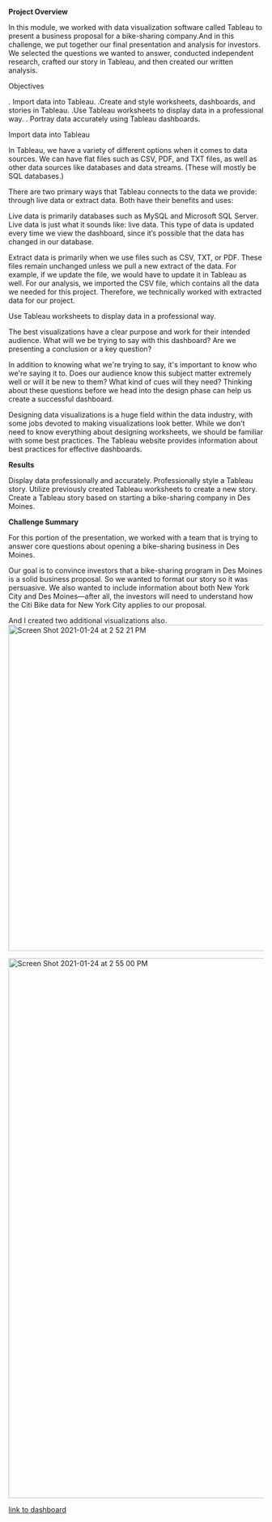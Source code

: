 **Project Overview**

In this module, we worked with data visualization software called Tableau to present a business proposal for a bike-sharing company.And in this challenge, we put together our final presentation and analysis for investors. We selected the questions we wanted to answer, conducted independent research, crafted our story in Tableau, and then created our written analysis.

Objectives

   . Import data into Tableau.
   .Create and style worksheets, dashboards, and stories in Tableau.
   .Use Tableau worksheets to display data in a professional way.
   . Portray data accurately using Tableau dashboards.
   
   
 Import data into Tableau
  
In Tableau, we have a variety of different options when it comes to data sources. We can have flat files such as CSV, PDF, and TXT files, as well as other data sources like databases and data streams. (These will mostly be SQL databases.)

There are two primary ways that Tableau connects to the data we provide: through live data or extract data. Both have their benefits and uses:

Live data is primarily databases such as MySQL and Microsoft SQL Server. Live data is just what it sounds like: live data. This type of data is updated every time we view the dashboard, since it’s possible that the data has changed in our database.

Extract data is primarily when we use files such as CSV, TXT, or PDF. These files remain unchanged unless we pull a new extract of the data. For example, if we update the file, we would have to update it in Tableau as well. For our analysis, we imported the CSV file, which contains all the data we needed for this project. Therefore, we technically worked with extracted data for our project.

Use Tableau worksheets to display data in a professional way.

The best visualizations have a clear purpose and work for their intended audience. What will we be trying to say with this dashboard? Are we presenting a conclusion or a key question?

In addition to knowing what we're trying to say, it's important to know who we're saying it to. Does our audience know this subject matter extremely well or will it be new to them? What kind of cues will they need? Thinking about these questions before we head into the design phase can help us create a successful dashboard.

Designing data visualizations is a huge field within the data industry, with some jobs devoted to making visualizations look better. While we don’t need to know everything about designing worksheets, we should be familiar with some best practices. The Tableau website provides information about best practices for effective dashboards.

**Results**


Display data professionally and accurately.
Professionally style a Tableau story.
Utilize previously created Tableau worksheets to create a new story.
Create a Tableau story based on starting a bike-sharing company in Des Moines.




**Challenge Summary**

For this portion of the presentation, we worked with a team that is trying to answer core questions about opening a bike-sharing business in Des Moines.

Our goal is to convince investors that a bike-sharing program in Des Moines is a solid business proposal. So we wanted to format our story so it was persuasive. We also wanted to include information about both New York City and Des Moines—after all, the investors will need to understand how the Citi Bike data for New York City applies to our proposal.

 And I created two additional visualizations also.
<img width="645" alt="Screen Shot 2021-01-24 at 2 52 21 PM" src="https://user-images.githubusercontent.com/71113701/105643259-56b68c80-5e54-11eb-9224-1ce9fb2cafc3.png">


<img width="1068" alt="Screen Shot 2021-01-24 at 2 55 00 PM" src="https://user-images.githubusercontent.com/71113701/105643265-71890100-5e54-11eb-8986-0faee7040392.png">




[link to dashboard](https://public.tableau.com/profile/jomol#!/vizhome/JL-NYCCitibikeAnalysis/NYCCitibikeanalysis?publish=yes)
